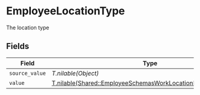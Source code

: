 # EmployeeLocationType

The location type


## Fields

| Field                                                                                                                                  | Type                                                                                                                                   | Required                                                                                                                               | Description                                                                                                                            |
| -------------------------------------------------------------------------------------------------------------------------------------- | -------------------------------------------------------------------------------------------------------------------------------------- | -------------------------------------------------------------------------------------------------------------------------------------- | -------------------------------------------------------------------------------------------------------------------------------------- |
| `source_value`                                                                                                                         | *T.nilable(Object)*                                                                                                                    | :heavy_minus_sign:                                                                                                                     | N/A                                                                                                                                    |
| `value`                                                                                                                                | [T.nilable(Shared::EmployeeSchemasWorkLocationLocationTypeValue)](../../models/shared/employeeschemasworklocationlocationtypevalue.md) | :heavy_minus_sign:                                                                                                                     | N/A                                                                                                                                    |